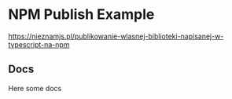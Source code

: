 # NPM Publish Example

https://nieznamjs.pl/publikowanie-wlasnej-biblioteki-napisanej-w-typescript-na-npm

## Docs

Here some docs

